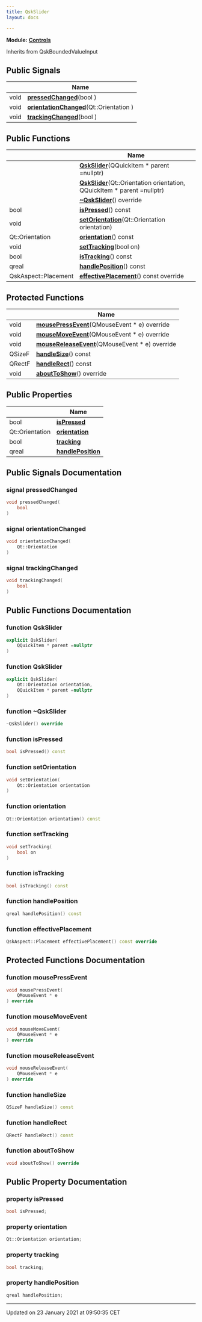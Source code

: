 ```yaml
---
title: QskSlider
layout: docs

---
```



**Module:** **[Controls](/docs/modules/group___controls/)**



Inherits from QskBoundedValueInput

## Public Signals

|                | Name           |
| -------------- | -------------- |
| void | **[pressedChanged](/docs/classes/class_qsk_slider/#signal-pressedchanged)**(bool ) |
| void | **[orientationChanged](/docs/classes/class_qsk_slider/#signal-orientationchanged)**(Qt::Orientation ) |
| void | **[trackingChanged](/docs/classes/class_qsk_slider/#signal-trackingchanged)**(bool ) |

## Public Functions

|                | Name           |
| -------------- | -------------- |
| | **[QskSlider](/docs/classes/class_qsk_slider/#function-qskslider)**(QQuickItem * parent =nullptr) |
| | **[QskSlider](/docs/classes/class_qsk_slider/#function-qskslider)**(Qt::Orientation orientation, QQuickItem * parent =nullptr) |
| | **[~QskSlider](/docs/classes/class_qsk_slider/#function-~qskslider)**() override |
| bool | **[isPressed](/docs/classes/class_qsk_slider/#function-ispressed)**() const |
| void | **[setOrientation](/docs/classes/class_qsk_slider/#function-setorientation)**(Qt::Orientation orientation) |
| Qt::Orientation | **[orientation](/docs/classes/class_qsk_slider/#function-orientation)**() const |
| void | **[setTracking](/docs/classes/class_qsk_slider/#function-settracking)**(bool on) |
| bool | **[isTracking](/docs/classes/class_qsk_slider/#function-istracking)**() const |
| qreal | **[handlePosition](/docs/classes/class_qsk_slider/#function-handleposition)**() const |
| QskAspect::Placement | **[effectivePlacement](/docs/classes/class_qsk_slider/#function-effectiveplacement)**() const override |

## Protected Functions

|                | Name           |
| -------------- | -------------- |
| void | **[mousePressEvent](/docs/classes/class_qsk_slider/#function-mousepressevent)**(QMouseEvent * e) override |
| void | **[mouseMoveEvent](/docs/classes/class_qsk_slider/#function-mousemoveevent)**(QMouseEvent * e) override |
| void | **[mouseReleaseEvent](/docs/classes/class_qsk_slider/#function-mousereleaseevent)**(QMouseEvent * e) override |
| QSizeF | **[handleSize](/docs/classes/class_qsk_slider/#function-handlesize)**() const |
| QRectF | **[handleRect](/docs/classes/class_qsk_slider/#function-handlerect)**() const |
| void | **[aboutToShow](/docs/classes/class_qsk_slider/#function-abouttoshow)**() override |

## Public Properties

|                | Name           |
| -------------- | -------------- |
| bool | **[isPressed](/docs/classes/class_qsk_slider/#property-ispressed)**  |
| Qt::Orientation | **[orientation](/docs/classes/class_qsk_slider/#property-orientation)**  |
| bool | **[tracking](/docs/classes/class_qsk_slider/#property-tracking)**  |
| qreal | **[handlePosition](/docs/classes/class_qsk_slider/#property-handleposition)**  |

## Public Signals Documentation

### signal pressedChanged

```cpp
void pressedChanged(
    bool 
)
```


### signal orientationChanged

```cpp
void orientationChanged(
    Qt::Orientation 
)
```


### signal trackingChanged

```cpp
void trackingChanged(
    bool 
)
```


## Public Functions Documentation

### function QskSlider

```cpp
explicit QskSlider(
    QQuickItem * parent =nullptr
)
```


### function QskSlider

```cpp
explicit QskSlider(
    Qt::Orientation orientation,
    QQuickItem * parent =nullptr
)
```


### function ~QskSlider

```cpp
~QskSlider() override
```


### function isPressed

```cpp
bool isPressed() const
```


### function setOrientation

```cpp
void setOrientation(
    Qt::Orientation orientation
)
```


### function orientation

```cpp
Qt::Orientation orientation() const
```


### function setTracking

```cpp
void setTracking(
    bool on
)
```


### function isTracking

```cpp
bool isTracking() const
```


### function handlePosition

```cpp
qreal handlePosition() const
```


### function effectivePlacement

```cpp
QskAspect::Placement effectivePlacement() const override
```


## Protected Functions Documentation

### function mousePressEvent

```cpp
void mousePressEvent(
    QMouseEvent * e
) override
```


### function mouseMoveEvent

```cpp
void mouseMoveEvent(
    QMouseEvent * e
) override
```


### function mouseReleaseEvent

```cpp
void mouseReleaseEvent(
    QMouseEvent * e
) override
```


### function handleSize

```cpp
QSizeF handleSize() const
```


### function handleRect

```cpp
QRectF handleRect() const
```


### function aboutToShow

```cpp
void aboutToShow() override
```


## Public Property Documentation

### property isPressed

```cpp
bool isPressed;
```


### property orientation

```cpp
Qt::Orientation orientation;
```


### property tracking

```cpp
bool tracking;
```


### property handlePosition

```cpp
qreal handlePosition;
```


-------------------------------

Updated on 23 January 2021 at 09:50:35 CET